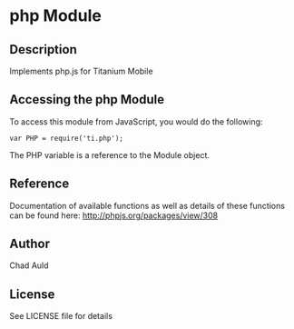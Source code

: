 # php Module

## Description

Implements php.js for Titanium Mobile

## Accessing the php Module

To access this module from JavaScript, you would do the following:

	var PHP = require('ti.php');

The PHP variable is a reference to the Module object.	

## Reference
Documentation of available functions as well as details of these functions can be found here:
http://phpjs.org/packages/view/308

## Author

Chad Auld

## License

See LICENSE file for details
